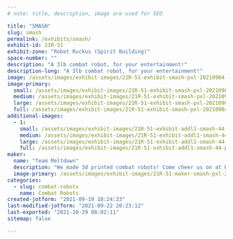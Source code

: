 ```yaml
---
# note: title, description, image are used for SEO

title: "SMASH"
slug: smash
permalink: /exhibits/smash/
exhibit-id: 21R-51
exhibit-zone: "Robot Ruckus (Spirit Building)"
space-number: ""
description: "A 3lb combat robot, for your entertainment!"
description-long: "A 3lb combat robot, for your entertainment!"
image: /assets/images/exhibit-images/21R-51-exhibit-smash-pxl-20210904-180457083-large.jpg
image-primary: 
  small: /assets/images/exhibit-images/21R-51-exhibit-smash-pxl-20210904-180457083-small.jpg
  medium: /assets/images/exhibit-images/21R-51-exhibit-smash-pxl-20210904-180457083-medium.jpg
  large: /assets/images/exhibit-images/21R-51-exhibit-smash-pxl-20210904-180457083-large.jpg
  full: /assets/images/exhibit-images/21R-51-exhibit-smash-pxl-20210904-180457083-full.jpg
additional-images: 
  - 1:
    small: /assets/images/exhibit-images/21R-51-exhibit-addl1-smash-44-pxl-20210918-032545047-4082-small.jpg
    medium: /assets/images/exhibit-images/21R-51-exhibit-addl1-smash-44-pxl-20210918-032545047-4082-medium.jpg
    large: /assets/images/exhibit-images/21R-51-exhibit-addl1-smash-44-pxl-20210918-032545047-4082-large.jpg
    full: /assets/images/exhibit-images/21R-51-exhibit-addl1-smash-44-pxl-20210918-032545047-4082-full.jpg
maker: 
  name: "Team Meltdown"
  description: "We made 3d printed combat robots! Come cheer us on at Robot Ruckus!"
  image-primary: /assets/images/exhibit-images/21R-51-maker-smash-pxl-20210918-032545047-medium.jpg
categories: 
  - slug: combat-robots
    name: Combat Robots
created-jotform: "2021-09-19 18:24:33"
last-modified-jotform: "2021-09-22 20:23:12"
last-exported: "2021-10-29 08:02:11"
sitemap: false

---
```


